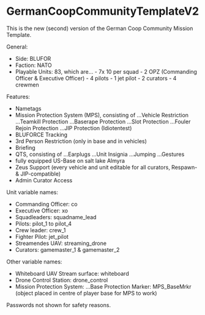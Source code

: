 # GermanCoopCommunityTemplateV2

This is the new (second) version of the German Coop Community Mission Template.

General:

- Side: BLUFOR
- Faction: NATO
- Playable Units: 83, which are...
                      - 7x 10 per squad
                      - 2 OPZ (Commanding Officer & Executive Officer)
                      - 4 pilots
                      - 1 jet pilot
                      - 2 curators
                      - 4 crewmen


Features:

- Nametags
- Mission Protection System (MPS), consisting of
	...Vehicle Restriction
	...Teamkill Protection
	...Baserape Protection
	...Slot Protection
	...Fouler Rejoin Protection
	...JIP Protection (Idiotentest)
- BLUFORCE Tracking
- 3rd Person Restriction (only in base and in vehicles)
- Briefing
- QTS, consisting of
	...Earplugs
	...Unit Insignia
	...Jumping
	...Gestures
- fully equipped US-Base on salt lake Almyra
- Zeus Support (every vehicle and unit editable for all curators, Respawn- & JIP-compatible)
- Admin Curator Access


Unit variable names:

- Commanding Officer: co
- Executive Officer: xo
- Squadleaders: squadname_lead
- Pilots: pilot_1 to pilot_4
- Crew leader: crew_1
- Fighter Pilot: jet_pilot
- Streamendes UAV: streaming_drone
- Curators: gamemaster_1 & gamemaster_2


Other variable names:

- Whiteboard UAV Stream surface: whiteboard
- Drone Control Station: drone_control
- Mission Protection System:
	...Base Protection Marker: MPS_BaseMrkr (object placed in centre of player base for MPS to work)


Passwords not shown for safety reasons.